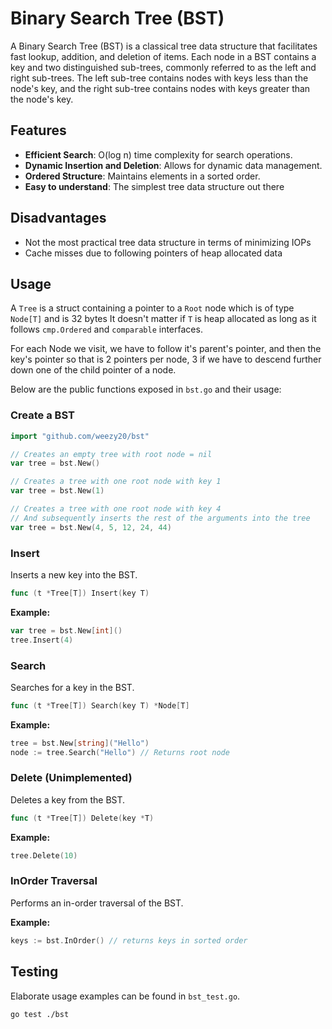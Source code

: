 # Binary Search Tree (BST)

A Binary Search Tree (BST) is a classical tree data structure that facilitates fast lookup, addition, and deletion of items. Each node in a BST contains a key and two distinguished sub-trees, commonly referred to as the left and right sub-trees. The left sub-tree contains nodes with keys less than the node's key, and the right sub-tree contains nodes with keys greater than the node's key.

## Features
- **Efficient Search**: O(log n) time complexity for search operations.
- **Dynamic Insertion and Deletion**: Allows for dynamic data management.
- **Ordered Structure**: Maintains elements in a sorted order.
- **Easy to understand**: The simplest tree data structure out there

## Disadvantages
- Not the most practical tree data structure in terms of minimizing IOPs 
- Cache misses due to following pointers of heap allocated data


## Usage

A `Tree` is a struct containing a pointer to a `Root` node which is of type `Node[T]` and is 32 bytes
It doesn't matter if `T` is heap allocated as long as it follows `cmp.Ordered` and `comparable` interfaces.

For each Node we visit, we have to follow it's parent's pointer, and then the key's pointer
so that is 2 pointers per node, 3 if we have to descend further down one of the child pointer of a node.

Below are the public functions exposed in `bst.go` and their usage:

### Create a BST

```go
import "github.com/weezy20/bst"

// Creates an empty tree with root node = nil
var tree = bst.New() 

// Creates a tree with one root node with key 1
var tree = bst.New(1)

// Creates a tree with one root node with key 4 
// And subsequently inserts the rest of the arguments into the tree
var tree = bst.New(4, 5, 12, 24, 44) 
```

### Insert
Inserts a new key into the BST.

```go
func (t *Tree[T]) Insert(key T)
```

**Example:**
```go
var tree = bst.New[int]()
tree.Insert(4)
```

### Search
Searches for a key in the BST.

```go
func (t *Tree[T]) Search(key T) *Node[T]
```

**Example:**
```go
tree = bst.New[string]("Hello")
node := tree.Search("Hello") // Returns root node
```

### Delete (Unimplemented)
Deletes a key from the BST.

```go
func (t *Tree[T]) Delete(key *T)
```

**Example:**
```go
tree.Delete(10)
```

### InOrder Traversal
Performs an in-order traversal of the BST.

**Example:**
```go
keys := bst.InOrder() // returns keys in sorted order
```

## Testing

Elaborate usage examples can be found in `bst_test.go`.
```sh
go test ./bst
```



